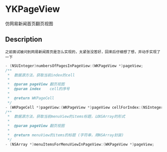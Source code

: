 # YKPageView
仿网易新闻首页翻页视图
## Description
    之前面试被问到网易新闻首页是怎么实现的，太紧张没答好，回来后仔细想了想，并动手实现了一下
```objective-c
- (NSUInteger)numbersOfPagesInPageView:(WKPageView *)pageView;
/**
 *  数据源方法，获取当前index的cell
 *
 *  @param pageView 翻页视图
 *  @param index    cell的序号
 *
 *  @return WKPageCell
 */
- (WKPageCell *)pageView:(WKPageView *)pageView cellForIndex:(NSInteger)index;
/**
 *  数据源方法，获取当前menuView的items标题，以NSArray的形式
 *
 *  @param pageView 翻页视图
 *
 *  @return menuView的items的标题 (字符串，用NSArray封装)
 */
- (NSArray *)menuItemsForMenuViewInPageView:(WKPageView *)pageView;
```
